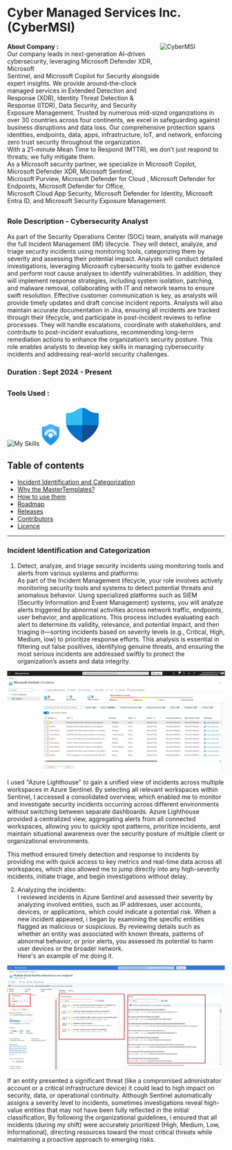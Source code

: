 # Cyber Managed Services Inc. (CyberMSI)

<img src="https://i.postimg.cc/wB10vRgb/cybermsi-logo.jpg" align="right" alt="CyberMSI" width="150" height="150">

**About Company :**<br>
Our company leads in next-generation AI-driven cybersecurity, leveraging Microsoft Defender XDR, Microsoft<br> Sentinel, and Microsoft Copilot for Security alongside expert insights. We provide around-the-clock managed services in Extended Detection and Response (XDR), Identity Threat Detection & Response (ITDR), Data Security, and Security Exposure Management.
Trusted by numerous mid-sized organizations in over 30 countries across four continents, we excel in safeguarding against business disruptions and data loss. Our comprehensive protection spans identities, endpoints, data, apps, infrastructure, IoT, and network, enforcing zero trust security throughout the organization.<br> With a 21-minute Mean Time to Respond (MTTR), we don’t just respond to threats; we fully mitigate them.
<br>As a Microsoft security partner, we specialize in Microsoft Copilot, Microsoft Defender XDR, Microsoft Sentinel,<br> Microsoft Purview, Microsoft Defender for Cloud , Microsoft Defender for Endpoints, Microsoft Defender for Office,<br> Microsoft Cloud App Security, Microsoft Defender for Identity, Microsoft Entra ID, and Microsoft Security Exposure Management.

 <h2 align="center"></h2>

  <p align="center">
</p>

### Role Description - Cybersecurity Analyst

As part of the Security Operations Center (SOC) team, analysts will manage the full Incident Management (IM) lifecycle. They will detect, analyze, and triage security incidents using monitoring tools, categorizing them by severity and assessing their potential impact. Analysts will conduct detailed investigations, leveraging Microsoft cybersecurity tools to gather evidence and perform root cause analyses to identify vulnerabilities. In addition, they will implement response strategies, including system isolation, patching, and malware removal, collaborating with IT and network teams to ensure swift resolution. Effective customer communication is key, as analysts will provide timely updates and draft concise incident reports. Analysts will also maintain accurate documentation in Jira, ensuring all incidents are tracked through their lifecycle, and participate in post-incident reviews to refine processes. They will handle escalations, coordinate with stakeholders, and contribute to post-incident evaluations, recommending long-term remediation actions to enhance the organization’s security posture. This role enables analysts to develop key skills in managing cybersecurity incidents and addressing real-world security challenges.

### Duration : Sept 2024 - Present
 <h2 align="center"></h2>

  <p align="center">
</p>

### Tools Used :
![My Skills](https://go-skill-icons.vercel.app/api/icons?i=azure,jira&theme=light)<img src="https://github.com/MasoomEXE/Test1/blob/main/Azure-Sentinel.svg" alt="Dashboard Icon" width="51" height="51"><img src="https://github.com/M4SOOM/MyExperience/blob/main/Icons/XDR-icon.svg">
<h2 align="center"></h2><p align="center"></p>


## Table of contents
- [Incident Identification and Categorization](#incident-identification-and-categorization)
- [Why the MasterTemplates?](#why-the-master-templates)
- [How to use them](#how-to-use-them)
- [Roadmap](#roadmap)
- [Releases](#releases)
- [Contributors](#contributors)
- [Licence](#licence)

<hr>

### Incident Identification and Categorization
1. Detect, analyze, and triage security incidents using monitoring tools and alerts from various systems and platforms:<br>
As part of the Incident Management lifecycle, your role involves actively monitoring security tools and systems to detect potential threats and anomalous behavior. Using specialized platforms such as SIEM (Security Information and Event Management) systems, you will analyze alerts triggered by abnormal activities across network traffic, endpoints, user behavior, and applications. This process includes evaluating each alert to determine its validity, relevance, and potential impact, and then triaging it—sorting incidents based on severity levels (e.g., Critical, High, Medium, low) to prioritize response efforts. This analysis is essential in filtering out false positives, identifying genuine threats, and ensuring the most serious incidents are addressed swiftly to protect the organization’s assets and data integrity.

<img src="Images/MSI/2.jpg">

I used "Azure Lighthouse" to gain a unified view of incidents across multiple workspaces in Azure Sentinel. By selecting all relevant workspaces within Sentinel, I accessed a consolidated overview, which enabled me to monitor and investigate security incidents occurring across different environments without switching between separate dashboards. Azure Lighthouse provided a centralized view, aggregating alerts from all connected workspaces, allowing you to quickly spot patterns, prioritize incidents, and maintain situational awareness over the security posture of multiple client or organizational environments.

This method ensured timely detection and response to incidents by providing me with quick access to key metrics and real-time data across all workspaces, which also allowed me to jump directly into any high-severity incidents, initiate triage, and begin investigations without delay.

2. Analyzing the incidents:<br>
I reviewed incidents in Azure Sentinel and assessed their severity by analyzing involved entities, such as IP addresses, user accounts, devices, or applications, which could indicate a potential risk. When a new incident appeared, i began by examining the specific entities flagged as malicious or suspicious. By reviewing details such as whether an entity was associated with known threats, patterns of abnormal behavior, or prior alerts, you assessed its potential to harm user devices or the broader network.<br>
Here's an example of me doing it.

<img src="Images/MSI/6.jpg">

If an entity presented a significant threat (like a compromised administrator account or a critical infrastructure device) it could lead to high impact on security, data, or operational continuity. Although Sentinel automatically assigns a severity level to incidents, sometimes investigations reveal high-value entities that may not have been fully reflected in the initial classification, By following the organizational guidelines, i ensured that all incidents (during my shift) were accurately prioritized (High, Medium, Low, Informational), directing resources toward the most critical threats while maintaining a proactive approach to emerging risks.
